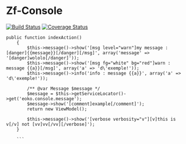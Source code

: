 # Zf-Console

[![Build Status](https://travis-ci.org/iam-merlin/zf-console.svg?branch=master)](https://travis-ci.org/iam-merlin/zf-console)
[![Coverage Status](https://coveralls.io/repos/iam-merlin/zf-console/badge.svg)](https://coveralls.io/r/iam-merlin/zf-console)

```
public function indexAction()
    {
        $this->message()->show('[msg level="warn"]my message : [danger]{{message}}[/danger][/msg]', array('message' => '[danger]wololo[/danger]'));
        $this->message()->show('[msg fg="white" bg="red"]warn : message {{a}}[/msg]', array('a' => 'd\'exemple!'));
        $this->message()->info('info : message {{a}}', array('a' => 'd\'exemple!'));

        /** @var Message $message */
        $message = $this->getServiceLocator()->get('eoko.console.message');
        $message->show('[comment]example[/comment]');
        return new ViewModel();
        
        $this->message()->show('[verbose verbosity="v"][v]this is v[/v] not [vv]vv[/vv][/verbose]');
    }
    
    ```
